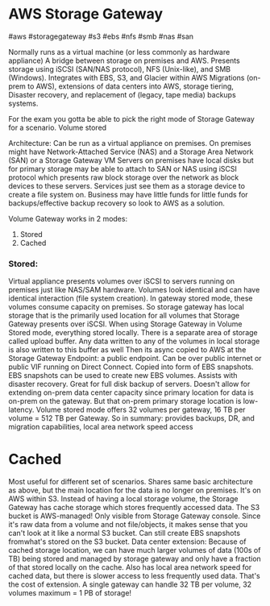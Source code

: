 # AWS Storage Gateway
#aws #storagegateway #s3 #ebs #nfs #smb #nas #san

Normally runs as a virtual machine (or less commonly as hardware appliance)
A bridge between storage on premises and AWS.
Presents storage using iSCSI (SAN/NAS protocol), NFS (Unix-like), and SMB (Windows).
Integrates with EBS, S3, and Glacier within AWS
Migrations (on-prem to AWS), extensions of data centers into AWS, storage tiering, Disaster recovery, and replacement of (legacy, tape media) backups systems.

For the exam you gotta be able to pick the right mode of Storage Gateway for a scenario.
Volume stored

Architecture:
Can be run as a virtual appliance on premises.
On premises might have Network-Attached Service (NAS) and a Storage Area Network (SAN) or a Storage Gateway VM
Servers on premises have local disks but for primary storage may be able to attach to SAN or NAS using iSCSI protocol which presents raw block storage over the network as block devices to these servers. Services just see them as a storage device to create a file system on.
Business may have little funds for little funds for backups/effective backup recovery so look to AWS as a solution.

Volume Gateway works in 2 modes:
1) Stored
1) Cached 
### Stored: 

Virtual appliance presents volumes over iSCSI to servers running on premises just like NAS/SAM hardware. 
Volumes look identical and can have identical interaction (file system creation). 
In gateway stored mode, these volumes consume capacity on premises. So storage gateway has local storage that is the primarily used location for all volumes that Storage Gateway presents over iSCSI. 
When using Storage Gateway in Volume Stored mode, everything stored locally. 
There is a separate area of storage called upload buffer. Any data written to any of the volumes in local storage is also written to this buffer as well 
Then its async copied to AWS at the Storage Gateway Endpoint: a public endpoint. Can be over public internet or public VIF running on Direct Connect. 
Copied into form of EBS snapshots.
EBS snapshots can be used to create new EBS volumes. Assists with disaster recovery.
Great for full disk backup of servers.
Doesn't allow for extending on-prem data center capacity since primary location for data is on-prem on the gateway.
But that on-prem primary storage location is low-latency.
Volume stored mode offers 32 volumes per gateway, 16 TB per volume = 512 TB per Gateway.
So in summary: provides backups, DR, and migration capabilities, local area network speed access
# Cached

Most useful for different set of scenarios. Shares same basic architecture as above, but the main location for the data is no longer on premises. It's on AWS within S3.
Instead of having a local storage volume, the Storage Gateway has cache storage which stores frequently accessed data.
The S3 bucket is AWS-managed! Only visible from Storage Gateway console.
Since it's raw data from a volume and not file/objects, it makes sense that you can't look at it like a normal S3 bucket.
Can still create EBS snapshots fromwhat's stored on the S3 bucket.
Data center extension: Because of cached storage location, we can have much larger volumes of data (100s of TB) being stored and managed by storage gateway and only have a fraction of that stored locally on the cache.
Also has local area network speed for cached data, but there is slower access to less frequently used data. That's the cost of extension.
A single gateway can handle 32 TB per volume, 32 volumes maximum = 1 PB of storage!